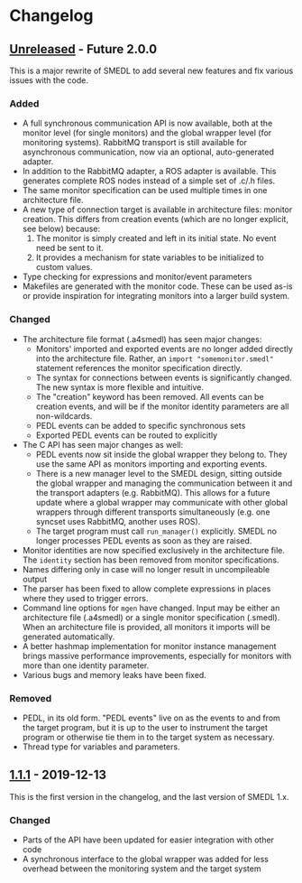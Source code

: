 Changelog
=========

[Unreleased] - Future 2.0.0
---------------------------

This is a major rewrite of SMEDL to add several new features and fix various
issues with the code.

### Added

- A full synchronous communication API is now available, both at the monitor
  level (for single monitors) and the global wrapper level (for monitoring
  systems). RabbitMQ transport is still available for asynchronous
  communication, now via an optional, auto-generated adapter.
- In addition to the RabbitMQ adapter, a ROS adapter is available. This
  generates complete ROS nodes instead of a simple set of .c/.h files.
- The same monitor specification can be used multiple times in one architecture
  file.
- A new type of connection target is available in architecture files: monitor
  creation. This differs from creation events (which are no longer explicit, see
  below) because:
  1. The monitor is simply created and left in its initial state. No event need
     be sent to it.
  2. It provides a mechanism for state variables to be initialized to custom
     values.
- Type checking for expressions and monitor/event parameters
- Makefiles are generated with the monitor code. These can be used as-is or
  provide inspiration for integrating monitors into a larger build system.

### Changed

- The architecture file format (.a4smedl) has seen major changes:
  * Monitors' imported and exported events are no longer added directly into the
    architecture file. Rather, an `import "somemonitor.smedl"` statement
    references the monitor specification directly.
  * The syntax for connections between events is significantly changed. The new
    syntax is more flexible and intuitive.
  * The "creation" keyword has been removed. All events can be creation events,
    and will be if the monitor identity parameters are all non-wildcards.
  * PEDL events can be added to specific synchronous sets
  * Exported PEDL events can be routed to explicitly
- The C API has seen major changes as well:
  * PEDL events now sit inside the global wrapper they belong to. They use the
    same API as monitors importing and exporting events.
  * There is a new manager level to the SMEDL design, sitting outside the
    global wrapper and managing the communication between it and the transport
    adapters (e.g. RabbitMQ). This allows for a future update where a global
    wrapper may communicate with other global wrappers through different
    transports simultaneously (e.g. one syncset uses RabbitMQ, another uses
    ROS).
  * The target program must call `run_manager()` explicitly. SMEDL no longer
    processes PEDL events as soon as they are raised.
- Monitor identities are now specified exclusively in the architecture file. The
  `identity` section has been removed from monitor specifications.
- Names differing only in case will no longer result in uncompileable output
- The parser has been fixed to allow complete expressions in places where they
  used to trigger errors.
- Command line options for `mgen` have changed. Input may be either an
  architecture file (.a4smedl) or a single monitor specification (.smedl). When
  an architecture file is provided, all monitors it imports will be generated
  automatically.
- A better hashmap implementation for monitor instance management brings
  massive performance improvements, especially for monitors with more than one
  identity parameter.
- Various bugs and memory leaks have been fixed.

### Removed

- PEDL, in its old form. "PEDL events" live on as the events to and from the
  target program, but it is up to the user to instrument the target program or
  otherwise tie them in to the target system as necessary.
- Thread type for variables and parameters.

[1.1.1] - 2019-12-13
--------------------

This is the first version in the changelog, and the last version of SMEDL 1.x.

### Changed

- Parts of the API have been updated for easier integration with other code
- A synchronous interface to the global wrapper was added for less overhead
  between the monitoring system and the target system

[Unreleased]: https://gitlab.precise.seas.upenn.edu/smedl/smedl/compare/smedl2...v1.1.1
[1.1.1]: https://gitlab.precise.seas.upenn.edu/smedl/smedl/-/tags/v1.1.1
